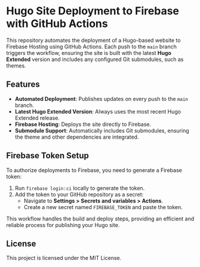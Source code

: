 # Hugo Site Deployment to Firebase with GitHub Actions

This repository automates the deployment of a Hugo-based website to Firebase Hosting using GitHub Actions. Each push to the `main` branch triggers the workflow, ensuring the site is built with the latest **Hugo Extended** version and includes any configured Git submodules, such as themes.

## Features

- **Automated Deployment**: Publishes updates on every push to the `main` branch.
- **Latest Hugo Extended Version**: Always uses the most recent Hugo Extended release.
- **Firebase Hosting**: Deploys the site directly to Firebase.
- **Submodule Support**: Automatically includes Git submodules, ensuring the theme and other dependencies are integrated.

## Firebase Token Setup

To authorize deployments to Firebase, you need to generate a Firebase token:

1. Run `firebase login:ci` locally to generate the token.
2. Add the token to your GitHub repository as a secret:
   - Navigate to **Settings > Secrets and variables > Actions**.
   - Create a new secret named `FIREBASE_TOKEN` and paste the token.

This workflow handles the build and deploy steps, providing an efficient and reliable process for publishing your Hugo site.

## License

This project is licensed under the MIT License.